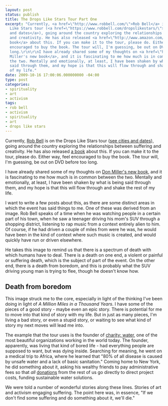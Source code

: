 ```yaml
---
layout: post
status: publish
title: The Drops Like Stars Tour Part One
excerpt: "Currently, <a href=\"http://www.robbell.com/\">Rob Bell</a> is on the Drops
  Like Stars tour (<a href=\"https://www.robbell.com/dropslikestars/\">see cities
  and dates</a>), going around the country exploring the relationships between suffering
  and creativity. He has also released <a href=\"http://www.amazon.com/gp/product/0310275032?ie=UTF8&amp;tag=jonathanstega-20&amp;linkCode=as2&amp;camp=1789&amp;creative=390957&amp;creativeASIN=0310275032\">a
  book</a> about this. If you can make it to the tour, please do. Either way, feel
  encouraged to buy the book. The tour will, I'm guessing, be out on DVD before too
  long.\r\n\r\nI have already shared some of my thoughts on <a href=\"http://jonathanstegall.com/2009/09/29/a-million-miles-in-a-thousand-years/\">Don
  Miller's new book</a>, and it is fascinating to me how much is in common between
  the two. Mentally and emotionally, at least, I have been shaken by what is being
  said through them, and my hope is that this will flow through and shake the rest
  of my life."
date: 2009-10-16 17:00:06.000000000 -04:00
type: post
categories:
- spirituality
- art
- activism
tags:
- rob bell
- activism
- spirituality
- art
- drops like stars
---
```

Currently, <a href="http://www.robbell.com/">Rob Bell</a> is on the Drops Like Stars tour (<a href="https://www.robbell.com/dropslikestars/">see cities and dates</a>), going around the country exploring the relationships between suffering and creativity. He has also released <a href="http://www.amazon.com/gp/product/0310275032?ie=UTF8&amp;tag=jonathanstega-20&amp;linkCode=as2&amp;camp=1789&amp;creative=390957&amp;creativeASIN=0310275032">a book</a> about this. If you can make it to the tour, please do. Either way, feel encouraged to buy the book. The tour will, I'm guessing, be out on DVD before too long.

I have already shared some of my thoughts on <a href="http://jonathanstegall.com/2009/09/29/a-million-miles-in-a-thousand-years/">Don Miller's new book</a>, and it is fascinating to me how much is in common between the two. Mentally and emotionally, at least, I have been shaken by what is being said through them, and my hope is that this will flow through and shake the rest of my life.

I want to write a few posts about this, as there are some distinct areas in which the event has said things to me. One of these was derived from an image. Rob Bell speaks of a time when he was watching people in a certain part of his town, when he saw a teenager driving his mom's SUV through a shopping district, listening to rap music from a context entirely alien to him. Of course, if he had driven a couple of miles from were he was, he would have been in the kind of context where such music is created, and would quickly have run or driven elsewhere.

He takes this image to remind us that there is a spectrum of death with which humans have to deal. There is a death on one end, a violent or painful or suffering death, which is the subject of part of the event. On the other end, there is a death from boredom, and this is probably what the SUV driving young man is trying to flee, though he doesn't know how.
<h2>Death from boredom</h2>
This image struck me to the core, especially in light of the thinking I've been doing in light of <em>A Million Miles in a Thousand Years</em>. I have some of the pieces of a good story - maybe even an epic story. There is potential for me to move into that kind of story with my life. But in just as many pieces, I'm living a bad story, or even a stupid story, or waiting to see what kind of story my next moves will lead me into.

The example that the tour uses is the founder of <a href="http://charitywater.org/">charity: water</a>, one of the most beautiful organizations working in the world today. The founder, apparently, was living that kind of bored life - had everything people are supposed to want, but was dying inside. Searching for meaning, he went on a medical trip to Africa, where he learned that "80% of all disease is caused by unsafe water and a lack of basic sanitation." Coming home to New York, he did something about it, asking his wealthy friends to pay administrative fees so that <em>all</em> <a href="http://www.charitywater.org/donate/">donations</a> from the rest of us go directly to direct project costs, funding sustainable water solutions.

We were told a number of wonderful stories along these lines. Stories of art and activism engaging suffering. The point here was, in essence, "If we don't find some suffering and do something about it, we'll die."
